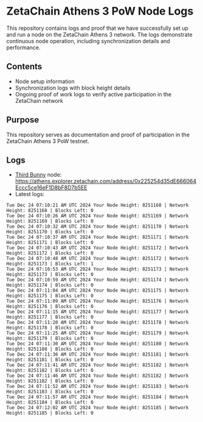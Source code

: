 # ZetaChain Athens 3 PoW Node Logs
This repository contains logs and proof that we have successfully set up and run a node on the ZetaChain Athens 3 network. The logs demonstrate continuous node operation, including synchronization details and performance.

## Contents
- Node setup information
- Synchronization logs with block height details
- Ongoing proof of work logs to verify active participation in the ZetaChain network

## Purpose
This repository serves as documentation and proof of participation in the ZetaChain Athens 3 PoW testnet.

## Logs

- [Third Bunny](https://thirdbunny.xyz/) node: https://athens.explorer.zetachain.com/address/0x225254d35dE666064Eccc5ce16eF1D8bF8D7b5EE
- Latest logs:
```
Tue Dec 24 07:10:21 AM UTC 2024 Your Node Height: 8251168 | Network Height: 8251168 | Blocks Left: 0
Tue Dec 24 07:10:26 AM UTC 2024 Your Node Height: 8251169 | Network Height: 8251169 | Blocks Left: 0
Tue Dec 24 07:10:32 AM UTC 2024 Your Node Height: 8251170 | Network Height: 8251170 | Blocks Left: 0
Tue Dec 24 07:10:37 AM UTC 2024 Your Node Height: 8251171 | Network Height: 8251171 | Blocks Left: 0
Tue Dec 24 07:10:43 AM UTC 2024 Your Node Height: 8251172 | Network Height: 8251172 | Blocks Left: 0
Tue Dec 24 07:10:48 AM UTC 2024 Your Node Height: 8251172 | Network Height: 8251173 | Blocks Left: 1
Tue Dec 24 07:10:53 AM UTC 2024 Your Node Height: 8251173 | Network Height: 8251173 | Blocks Left: 0
Tue Dec 24 07:10:59 AM UTC 2024 Your Node Height: 8251174 | Network Height: 8251174 | Blocks Left: 0
Tue Dec 24 07:11:04 AM UTC 2024 Your Node Height: 8251175 | Network Height: 8251175 | Blocks Left: 0
Tue Dec 24 07:11:09 AM UTC 2024 Your Node Height: 8251176 | Network Height: 8251176 | Blocks Left: 0
Tue Dec 24 07:11:15 AM UTC 2024 Your Node Height: 8251177 | Network Height: 8251177 | Blocks Left: 0
Tue Dec 24 07:11:20 AM UTC 2024 Your Node Height: 8251178 | Network Height: 8251178 | Blocks Left: 0
Tue Dec 24 07:11:25 AM UTC 2024 Your Node Height: 8251179 | Network Height: 8251179 | Blocks Left: 0
Tue Dec 24 07:11:30 AM UTC 2024 Your Node Height: 8251180 | Network Height: 8251180 | Blocks Left: 0
Tue Dec 24 07:11:36 AM UTC 2024 Your Node Height: 8251181 | Network Height: 8251181 | Blocks Left: 0
Tue Dec 24 07:11:41 AM UTC 2024 Your Node Height: 8251182 | Network Height: 8251182 | Blocks Left: 0
Tue Dec 24 07:11:46 AM UTC 2024 Your Node Height: 8251182 | Network Height: 8251182 | Blocks Left: 0
Tue Dec 24 07:11:52 AM UTC 2024 Your Node Height: 8251183 | Network Height: 8251183 | Blocks Left: 0
Tue Dec 24 07:11:57 AM UTC 2024 Your Node Height: 8251184 | Network Height: 8251184 | Blocks Left: 0
Tue Dec 24 07:12:02 AM UTC 2024 Your Node Height: 8251185 | Network Height: 8251185 | Blocks Left: 0
```
